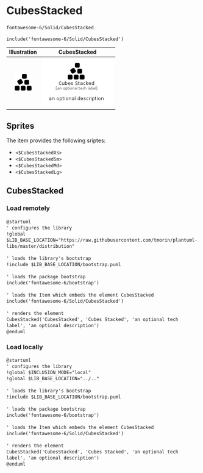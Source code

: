 # CubesStacked


```text
fontawesome-6/Solid/CubesStacked
```

```text
include('fontawesome-6/Solid/CubesStacked')
```



| Illustration | CubesStacked |
| :---: | :---: |
| ![illustration for Illustration](../../fontawesome-6/Solid/CubesStacked.png) | ![illustration for CubesStacked](../../fontawesome-6/Solid/CubesStacked.Local.png) |



## Sprites
The item provides the following sriptes:

- `<$CubesStackedXs>`
- `<$CubesStackedSm>`
- `<$CubesStackedMd>`
- `<$CubesStackedLg>`





## CubesStacked

### Load remotely
```plantuml
@startuml
' configures the library
!global $LIB_BASE_LOCATION="https://raw.githubusercontent.com/tmorin/plantuml-libs/master/distribution"

' loads the library's bootstrap
!include $LIB_BASE_LOCATION/bootstrap.puml

' loads the package bootstrap
include('fontawesome-6/bootstrap')

' loads the Item which embeds the element CubesStacked
include('fontawesome-6/Solid/CubesStacked')

' renders the element
CubesStacked('CubesStacked', 'Cubes Stacked', 'an optional tech label', 'an optional description')
@enduml
```

### Load locally
```plantuml
@startuml
' configures the library
!global $INCLUSION_MODE="local"
!global $LIB_BASE_LOCATION="../.."

' loads the library's bootstrap
!include $LIB_BASE_LOCATION/bootstrap.puml

' loads the package bootstrap
include('fontawesome-6/bootstrap')

' loads the Item which embeds the element CubesStacked
include('fontawesome-6/Solid/CubesStacked')

' renders the element
CubesStacked('CubesStacked', 'Cubes Stacked', 'an optional tech label', 'an optional description')
@enduml
```

